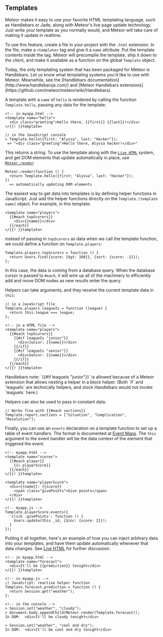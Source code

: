 <h2 id="templates">Templates</h2>

Meteor makes it easy to use your favorite HTML templating language,
such as Handlebars or Jade, along with Meteor's live page update
technology. Just write your template as you normally would, and Meteor
will take care of making it update in realtime.

To use this feature, create a file in your project with the `.html`
extension. In the file, make a `<template>` tag and give it a
`name` attribute. Put the template contents inside the tag. Meteor
will precompile the template, ship it down to the client, and make it
available as a function on the global `Template` object.

<div class="note">
Today, the only templating system that has been packaged for Meteor is
Handlebars. Let us know what templating systems you'd like to use with
Meteor. Meanwhile, see the [Handlebars
documentation](http://www.handlebarsjs.com/) and [Meteor Handlebars
extensions](https://github.com/meteor/meteor/wiki/Handlebars).
</div>

A template with a `name` of `hello` is rendered by calling the
function `Template.hello`, passing any data for the template:

    <!-- in myapp.html -->
    <template name="hello">
      <div class="greeting">Hello there, {{first}} {{last}}!</div>
    </{{! }}template>

    // in the JavaScript console
    > Template.hello({first: "Alyssa", last: "Hacker"});
     => "<div class="greeting">Hello there, Alyssa Hacker!</div>"

This returns a string. To use the template along with the [`Live
HTML`](#livehtml) system, and get DOM elements that update
automatically in place, use [`Meteor.render`](#meteor_render):

    Meteor.render(function () {
      return Template.hello({first: "Alyssa", last: "Hacker"});
    })
      => automatically updating DOM elements

The easiest way to get data into templates is by defining helper
functions in JavaScript. Just add the helper functions directly on the
`Template.[template name]` object. For example, in this template:

    <template name="players">
      {{#each topScorers}}
        <div>{{name}}</div>
      {{/each}}
    </{{! }}template>

instead of passing in `topScorers` as data when we call the
template function, we could define a function on `Template.players`:

    Template.players.topScorers = function () {
      return Users.find({score: {$gt: 100}}, {sort: {score: -1}});
    };

In this case, the data is coming from a database query. When the
database cursor is passed to `#each`, it will wire up all of the
machinery to efficiently add and move DOM nodes as new results enter
the query.

Helpers can take arguments, and they receive the current template data
in `this`:

    // in a JavaScript file
    Template.players.leagueIs = function (league) {
      return this.league === league;
    };

    <!-- in a HTML file -->
    <template name="players">
      {{#each topScorers}}
        {{#if leagueIs "junior"}}
          <div>Junior: {{name}}</div>
        {{/if}}
        {{#if leagueIs "senior"}}
          <div>Senior: {{name}}</div>
        {{/if}}
      {{/each}}
    </{{! }}template>

<div class="note">
Handlebars note: `{{#if leagueIs "junior"}}` is
allowed because of a Meteor extension that allows nesting a helper
in a block helper. (Both `if` and `leagueIs` are
technically helpers, and stock Handlebars would not invoke
`leagueIs` here.)
</div>

Helpers can also be used to pass in constant data.

    // Works fine with {{#each sections}}
    Template.report.sections = ["Situation", "Complication", "Resolution"];

Finally, you can use an `events` declaration on a template function to set up a
table of event handlers. The format is documented at [Event
Maps](#eventmaps). The `this` argument to the event handler will be
the data context of the element that triggered the event.

    <!-- myapp.html -->
    <template name="scores">
      {{#each player}}
        {{> playerScore}}
      {{/each}}
    </{{! }}template>

    <template name="playerScore">
      <div>{{name}}: {{score}}
        <span class="givePoints">Give points</span>
      </div>
    </{{! }}template>

    <!-- myapp.js -->
    Template.playerScore.events({
      'click .givePoints': function () {
        Users.update(this._id, {$inc: {score: 2}});
      }
    });

Putting it all together, here's an example of how you can inject
arbitrary data into your templates, and have them update automatically
whenever that data changes. See [Live HTML](#livehtml) for further
discussion.

    <!-- in myapp.html -->
    <template name="forecast">
      <div>It'll be {{prediction}} tonight</div>
    </{{! }}template>

    <!-- in myapp.js -->
    // JavaScript: reactive helper function
    Template.forecast.prediction = function () {
      return Session.get("weather");
    };

    <!-- in the console -->
    > Session.set("weather", "cloudy");
    > document.body.appendChild(Meteor.render(Template.forecast));
    In DOM:  <div>It'll be cloudy tonight</div>

    > Session.set("weather", "cool and dry");
    In DOM:  <div>It'll be cool and dry tonight</div>
